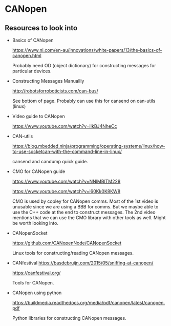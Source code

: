 # CANopen
## Resources to look into
 - Basics of CANopen

    https://www.ni.com/en-au/innovations/white-papers/13/the-basics-of-canopen.html

    Probably need OD (object dictionary) for constructing messages for particular devices.
    
    
 - Constructing Messages Manuallly

    http://robotsforroboticists.com/can-bus/ 
    
    See bottom of page. Probably can use this for cansend on can-utils (linux)
    
 - Video guide to CANopen

    https://www.youtube.com/watch?v=iIkBJ4NheCc

 - CAN-utils
    
    https://blog.mbedded.ninja/programming/operating-systems/linux/how-to-use-socketcan-with-the-command-line-in-linux/

    cansend and candump quick guide.

 - CMO for CANopen guide
    
    https://www.youtube.com/watch?v=NNlMBlTM228
    
    https://www.youtube.com/watch?v=i60Kk0K8KW8

    CMO is used by copley for CANopen comms. Most of the 1st video is unusable since we are using a BBB for comms. But we maybe able to use the C++ code at the end to construct messages. 
    The 2nd video mentions that we can use the CMO library with other tools as well. Might be worth looking into.

 - CANopenSocket
   
    https://github.com/CANopenNode/CANopenSocket

    Linux tools for constructing/reading CANopen messages.

 - CANfestival
    https://basdebruijn.com/2015/05/sniffing-at-canopen/
    
    https://canfestival.org/

    Tools for CANopen.

- CANopen using python

    https://buildmedia.readthedocs.org/media/pdf/canopen/latest/canopen.pdf

    Python libraries for constructing CANopen messages.
